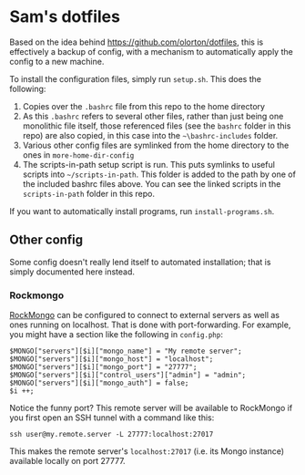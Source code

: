 # Sam's dotfiles

Based on the idea behind https://github.com/olorton/dotfiles, this is effectively a backup of config, with a mechanism to automatically apply the config to a new machine.

To install the configuration files, simply run `setup.sh`.  This does the following:

1. Copies over the `.bashrc` file from this repo to the home directory
2. As this `.bashrc` refers to several other files, rather than just being one monolithic file itself, those referenced files (see the `bashrc` folder in this repo) are also copied, in this case into the `~\bashrc-includes` folder.
3. Various other config files are symlinked from the home directory to the ones in `more-home-dir-config`
4. The scripts-in-path setup script is run.  This puts symlinks to useful scripts into `~/scripts-in-path`.  This folder is added to the path by one of the included bashrc files above.  You can see the linked scripts in the `scripts-in-path` folder in this repo.

If you want to automatically install programs, run `install-programs.sh`.

## Other config

Some config doesn't really lend itself to automated installation; that is simply documented here instead.

### Rockmongo

[RockMongo](http://rockmongo.com) can be configured to connect to external servers as well as ones running on localhost.  That is done with port-forwarding.  For example, you might have a section like the following in `config.php`:

    $MONGO["servers"][$i]["mongo_name"] = "My remote server";
    $MONGO["servers"][$i]["mongo_host"] = "localhost";
    $MONGO["servers"][$i]["mongo_port"] = "27777";
    $MONGO["servers"][$i]["control_users"]["admin"] = "admin";
    $MONGO["servers"][$i]["mongo_auth"] = false;
    $i ++;

Notice the funny port?  This remote server will be available to RockMongo if you first open an SSH tunnel with a command like this:

    ssh user@my.remote.server -L 27777:localhost:27017

This makes the remote server's `localhost:27017` (i.e. its Mongo instance) available locally on port 27777.
